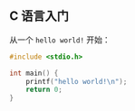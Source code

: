 ## C 语言入门
从一个 `hello world!` 开始：
```c
#include <stdio.h>

int main() {
    printf("hello world!\n");
    return 0;
}
```